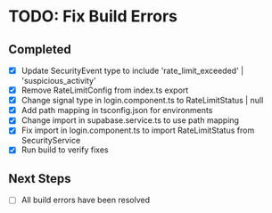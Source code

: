 # TODO: Fix Build Errors

## Completed
- [x] Update SecurityEvent type to include 'rate_limit_exceeded' | 'suspicious_activity'
- [x] Remove RateLimitConfig from index.ts export
- [x] Change signal type in login.component.ts to RateLimitStatus | null
- [x] Add path mapping in tsconfig.json for environments
- [x] Change import in supabase.service.ts to use path mapping
- [x] Fix import in login.component.ts to import RateLimitStatus from SecurityService
- [x] Run build to verify fixes

## Next Steps
- [ ] All build errors have been resolved
